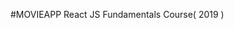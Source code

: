 #MOVIEAPP
React JS Fundamentals Course( 2019 )

 <!-- },
  "scripts": {
    "start": "react-scripts start",
    "build": "react-scripts build", -->